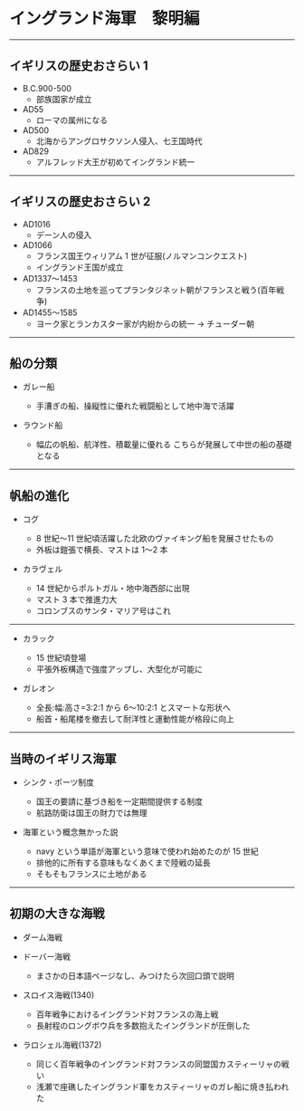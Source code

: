 # イングランド海軍　黎明編

---

## イギリスの歴史おさらい 1

- B.C.900-500
  - 部族国家が成立
- AD55
  - ローマの属州になる
- AD500
  - 北海からアングロサクソン人侵入、七王国時代
- AD829
  - アルフレッド大王が初めてイングランド統一

---

## イギリスの歴史おさらい 2

- AD1016
  - デーン人の侵入
- AD1066
  - フランス国王ウィリアム 1 世が征服(ノルマンコンクエスト)
  - イングランド王国が成立
- AD1337〜1453
  - フランスの土地を巡ってプランタジネット朝がフランスと戦う(百年戦争)
- AD1455〜1585
  - ヨーク家とランカスター家が内紛からの統一 → チューダー朝

---

## 船の分類

- ガレー船

  - 手漕ぎの船、操縦性に優れた戦闘船として地中海で活躍

- ラウンド船

  - 幅広の帆船、航洋性、積載量に優れる
    こちらが発展して中世の船の基礎となる

---

## 帆船の進化

- コグ

  - 8 世紀〜11 世紀頃活躍した北欧のヴァイキング船を発展させたもの
  - 外板は鎧張で横長、マストは 1〜2 本

- カラヴェル

  - 14 世紀からポルトガル・地中海西部に出現
  - マスト 3 本で推進力大
  - コロンブスのサンタ・マリア号はこれ

---

- カラック

  - 15 世紀頃登場
  - 平張外板構造で強度アップし、大型化が可能に

- ガレオン

  - 全長:幅:高さ=3:2:1 から 6〜10:2:1 とスマートな形状へ
  - 船首・船尾楼を撤去して耐洋性と運動性能が格段に向上

---

## 当時のイギリス海軍

- シンク・ポーツ制度

  - 国王の要請に基づき船を一定期間提供する制度
  - 航路防衛は国王の財力では無理

- 海軍という概念無かった説

  - navy という単語が海軍という意味で使われ始めたのが 15 世紀
  - 排他的に所有する意味もなくあくまで陸戦の延長
  - そもそもフランスに土地がある

---

## 初期の大きな海戦

- ダーム海戦
- ドーバー海戦

  - まさかの日本語ページなし、みつけたら次回口頭で説明

- スロイス海戦(1340)

  - 百年戦争におけるイングランド対フランスの海上戦
  - 長射程のロングボウ兵を多数抱えたイングランドが圧倒した

- ラロシェル海戦(1372)

  - 同じく百年戦争のイングランド対フランスの同盟国カスティーリャの戦い
  - 浅瀬で座礁したイングランド軍をカスティーリャのガレ船に焼き払われた

